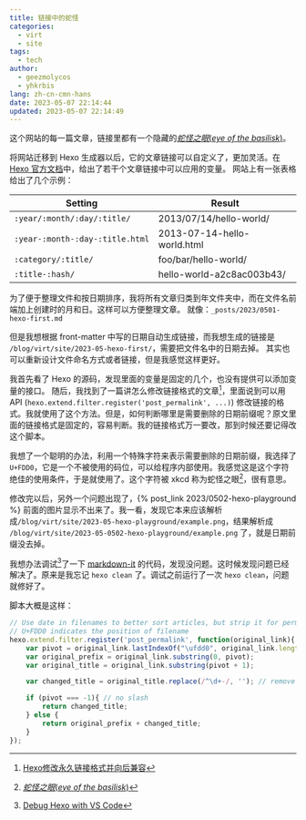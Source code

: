 ```yaml
---
title: 链接中的蛇怪
categories:
  - virt
  - site
tags:
  - tech
author:
  - geezmolycos
  - yhkrbis
lang: zh-cn-cmn-hans
date: 2023-05-07 22:14:44
updated: 2023-05-07 22:14:49
---
```


这个网站的每一篇文章，链接里都有一个隐藏的[*蛇怪之眼*(*eye of the basilisk*)](https://explainxkcd.com/wiki/index.php/380:_Emoticon)。

<!-- more -->

将网站迁移到 Hexo 生成器以后，它的文章链接可以自定义了，更加灵活。在[Hexo 官方文档]中，给出了若干个文章链接中可以应用的变量。
网站上有一张表格给出了几个示例：

[Hexo 官方文档]: https://hexo.io/docs/permalinks#Variables

Setting | Result
--- | ---
`:year/:month/:day/:title/` | 2013/07/14/hello-world/
`:year-:month-:day-:title.html` | 2013-07-14-hello-world.html
`:category/:title/` | foo/bar/hello-world/
`:title-:hash/` | hello-world-a2c8ac003b43/

为了便于整理文件和按日期排序，我将所有文章归类到年文件夹中，而在文件名前端加上创建时的月和日。这样可以方便整理文章。
就像：`_posts/2023/0501-hexo-first.md`

但是我想根据 front-matter 中写的日期自动生成链接，而我想生成的链接是 `/blog/virt/site/2023-05-hexo-first/`，需要把文件名中的日期去掉。
其实也可以重新设计文件命名方式或者链接，但是我感觉这样更好。

我首先看了 Hexo 的源码，发现里面的变量是固定的几个，也没有提供可以添加变量的接口。
随后，我找到了一篇讲怎么修改链接格式的文章[^link]，里面说到可以用 API (`hexo.extend.filter.register('post_permalink', ...)`) 修改链接的格式。我就使用了这个方法。但是，如何判断哪里是需要删除的日期前缀呢？原文里面的链接格式是固定的，容易判断。我的链接格式万一要改，那到时候还要记得改这个脚本。

我想了一个聪明的办法，利用一个特殊字符来表示需要删除的日期前缀，我选择了 `U+FDD0`，它是一个不被使用的码位，可以给程序内部使用。我感觉这是这个字符绝佳的使用条件，于是就使用了。这个字符被 xkcd 称为蛇怪之眼[^eye]，很有意思。

修改完以后，另外一个问题出现了，{% post_link 2023/0502-hexo-playground %} 前面的图片显示不出来了。我一看，发现它本来应该解析成`/blog/virt/site/2023-05-hexo-playground/example.png`，结果解析成 `/blog/virt/site/2023-05-0502-hexo-playground/example.png` 了，就是日期前缀没去掉。

我想办法调试[^debug]了一下 [markdown-it] 的代码，发现没问题。这时候发现问题已经解决了。原来是我忘记 `hexo clean` 了。调试之前运行了一次 `hexo clean`，问题就修好了。

脚本大概是这样：

```js
// Use date in filenames to better sort articles, but strip it for permalinks
// U+FDD0 indicates the position of filename
hexo.extend.filter.register('post_permalink', function(original_link){
    var pivot = original_link.lastIndexOf("\ufdd0", original_link.length - 2);
    var original_prefix = original_link.substring(0, pivot);
    var original_title = original_link.substring(pivot + 1);

    var changed_title = original_title.replace(/^\d+-/, ''); // remove date prefix

    if (pivot === -1){ // no slash
        return changed_title;
    } else {
        return original_prefix + changed_title;
    }
});
```

[markdown-it]: https://github.com/markdown-it/markdown-it

[^link]: [Hexo修改永久链接格式并向后兼容](https://finisky.github.io/changepermalinkformat/)
[^eye]: [*蛇怪之眼*(*eye of the basilisk*)](https://explainxkcd.com/wiki/index.php/380:_Emoticon)
[^debug]: [Debug Hexo with VS Code](https://gary5496.github.io/2018/03/nodejs-debugging/)

